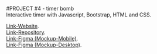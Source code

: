 #PROJECT #4 - timer bomb  
Interactive timer with Javascript, Bootstrap, HTML and CSS.

[Link-Website](https://mayckellp.github.io/TIMER-BOMB/).  
 [Link-Repository](https://github.com/MayckellP/TIMER-BOMB).  
 [Link-Figma (Mockup-Mobile)](https://www.figma.com/file/XWssc5LT1FUcvB8fAD64KS/Untitled?node-id=0%3A1&t=TJ7XNUYC4cSCmcbh-0).  
 [Link-Figma (Mockup-Desktop)](https://www.figma.com/file/XWssc5LT1FUcvB8fAD64KS/Untitled?node-id=3%3A90&t=TJ7XNUYC4cSCmcbh-0).
